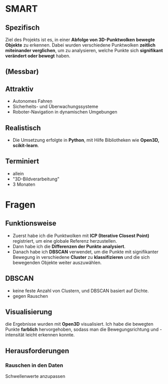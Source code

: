 # SMART 
## Spezifisch 
Ziel des Projekts ist es, in einer **Abfolge von 3D-Punktwolken** **bewegte Objekte** zu erkennen. 
Dabei wurden verschiedene Punktwolken **zeitlich miteinander verglichen**, um zu analysieren, welche Punkte sich **signifikant verändert oder bewegt** haben. 

## (Messbar) 


## Attraktiv 
- Autonomes Fahren 
- Sicherheits- und Überwachungssysteme 
- Roboter-Navigation in dynamischen Umgebungen 

## Realistisch 
- Die Umsetzung erfolgte in **Python**, mit Hilfe Bibliotheken wie **Open3D, scikit-learn**. 

## Terminiert 
- allein 
- "3D-Bildverarbeitung" 
- 3 Monaten 


# Fragen 
## Funktionsweise 
- Zuerst habe ich die Punktwolken mit **ICP (Iterative Closest Point)** registriert, um eine globale Referenz herzustellen. 
- Dann habe ich die **Differenzen der Punkte analysiert**. 
- Danach habe ich **DBSCAN** verwendet, um die Punkte mit signifikanter Bewegung in verschiedene **Cluster** zu **klassifizieren** und die sich bewegenden Objekte weiter auszuwählen. 

## DBSCAN 
- keine feste Anzahl von Clustern, und DBSCAN basiert auf Dichte. 
- gegen Rauschen 

## Visualisierung 
die Ergebnisse wurden mit **Open3D** visualisiert. 
Ich habe die bewegten Punkte **farblich** hervorgehoben, sodass man die Bewegungsrichtung und -intensität leicht erkennen konnte. 

## Herausforderungen 
### Rauschen in den Daten 
Schwellenwerte anzupassen 

